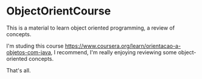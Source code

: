 # ObjectOrientCourse
This is a material to learn object oriented programming, a review of concepts.

I'm studing this course https://www.coursera.org/learn/orientacao-a-objetos-com-java, I recommend, I'm really enjoying reviewing some object-oriented concepts.

That's all.
